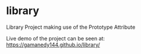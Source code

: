 # library
Library Project making use of the Prototype Attribute

Live demo of the project can be seen at: https://gamanedy144.github.io/library/